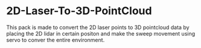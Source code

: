 # 2D-Laser-To-3D-PointCloud
This pack is made to convert the 2D laser points to 3D pointcloud data by placing the 2D lidar in certain positon and make the sweep movement using servo to conver the entire environment.